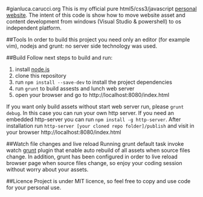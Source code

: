#gianluca.carucci.org
This is my official pure html5/css3/javascript [personal website](http://gianluca.carucci.org).
The intent of this code is show how to move website asset and content development from windows (Visual Studio & powershell) to os independent platform.

##Tools
In order to build this project you need only an editor (for example vim), nodejs and grunt: no server side technology was used.

##Build
Follow next steps to build and run:

1. install [node.js](http://nodejs.org/)
2. clone this repository
3. run `npm install --save-dev` to install the project dependencies
4. run `grunt` to build assests and lunch web server
5. open your browser and go to http://localhost:8080/index.html 

If you want only build assets without start web server run, please `grunt debug`. In this case you can run your own http server. If you need an embedded http-server you can run `npm install -g http-server`. After installation run `http-server [your cloned repo folder]/publish` and visit in your browser http://localhost:8080/index.html

##Watch file changes and live reload
Running grunt default task invoke watch [grunt](https://github.com/gruntjs/grunt-contrib-watch) plugin that enable auto rebuild of all assets when source files change. 
In addition, grunt has been configured in order to live reload browser page when source files change, so enjoy your coding session without worry about your assets.

##Licence
Project is under MIT licence, so feel free to copy and use code for your personal use.
